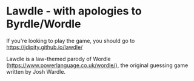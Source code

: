 # Lawdle - with apologies to Byrdle/Wordle

If you're looking to play the game, you should go to https://jdipity.github.io/lawdle/

Lawdle is a law-themed parody of Wordle (https://www.powerlanguage.co.uk/wordle/), the original guessing game written by Josh Wardle.
